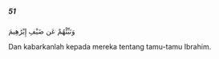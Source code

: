 ##### 51

<span class="ayah">وَنَبِّئْهُمْ عَن ضَيْفِ إِبْرَٰهِيمَ</span>

<span class="ayah_translation">Dan kabarkanlah kepada mereka tentang tamu-tamu Ibrahim.</span>
